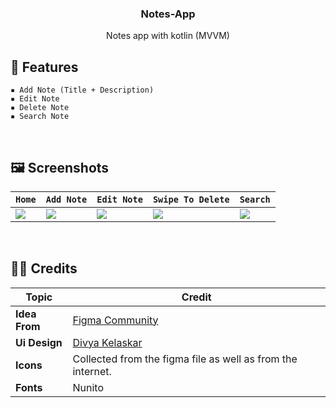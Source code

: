 <h3 align="center">Notes-App</h3>
<p align="center">Notes app with kotlin (MVVM)</p>

## 📜 **Features**
    ▪ Add Note (Title + Description)
    ▪ Edit Note
    ▪ Delete Note
    ▪ Search Note
&nbsp;

## 🖼️ **Screenshots**
| ` Home ` | ` Add Note ` | ` Edit Note ` | ` Swipe To Delete ` | ` Search ` |
| --- | --- | --- | --- | --- |
| <img src="https://user-images.githubusercontent.com/68102562/235592801-5cf66c79-cc0f-4ac0-bab4-d1c3e96c1fa0.jpg"> | <img src="https://user-images.githubusercontent.com/68102562/235592823-edb440d4-4a53-4902-bb8f-8b536c1be63d.jpg"> | <img src="https://user-images.githubusercontent.com/68102562/235592819-2d89c31e-4838-4c7b-8716-db1dda184d8d.jpg"> | <img src="https://user-images.githubusercontent.com/68102562/235592812-5680a8bf-c802-41f0-8b63-e91771fae9a1.jpg"> | <img src="https://user-images.githubusercontent.com/68102562/235592817-743011ef-7307-448c-b404-838e90538dc1.jpg"> |
&nbsp;

## 👨‍💻 **Credits**
| Topic                                        | Credit                                           |
| ------------------------------------------- | ----------------------------------------------------- |
| **Idea From** | [Figma Community](https://www.figma.com) |
| **Ui Design** | [Divya Kelaskar](https://www.figma.com/community/file/1014161465589596715/Notes-App-UI) |
| **Icons** | Collected from the figma file as well as from the internet. |
| **Fonts** | Nunito |
